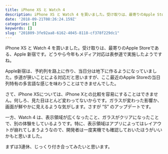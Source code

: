 ```yaml
---
title: iPhone XS と Watch 4
description: iPhone XS と Watch 4 を買いました。受け取りは、最寄りのApple Storeである、Apple 新宿です。どうやら今年もメディア対応は表参道で実施したようですね。
date: '2018-09-21T08:26:24.159Z'
categories: []
keywords: []
slug: "201809-3fe92aa8-6162-4045-8118-cf378f229dc1"
---
```

iPhone XS と Watch 4 を買いました。受け取りは、最寄りのApple Storeである、Apple 新宿です。どうやら今年もメディア対応は表参道で実施したようですね。

Apple新宿は、予約列を路上に作り、当日分は地下に作るようになっていました。歩道が狭いことによる対応だと思いますが、ここ最近のApple Storeの当日列特有の多言語な感じを味わうことはできませんでした。

さて、iPhone XSについては、iPhone Xとの比較を容易にすることはできません。何しろ、見た目ほとんど変わってないからです。ガラスが変わった影響か、画面が鮮やかに見えるような気がします。さすが “S” のアップデートです。

一方、Watch 4 は、表示領域が広くなったこと、ガラスがクリアになったことで、別の体験をしているようです。特に、表示領域はアプリによってはレイアウトが崩れてしまうようなので、開発者は一度実機でも確認しておいたほうがいいかもと思いました。

まずは3連休、じっくり付き合ってみたいと思います。